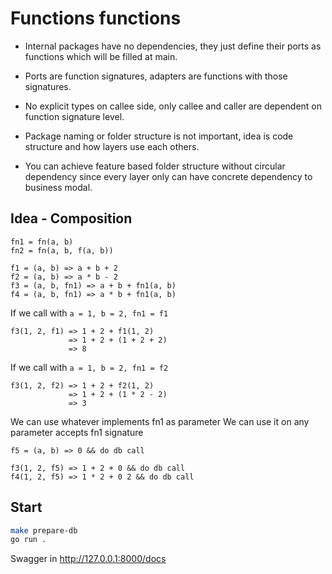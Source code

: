 # Functions functions

- Internal packages have no dependencies, they just define their ports as functions which will be filled at main.
- Ports are function signatures, adapters are functions with those signatures.
- No explicit types on callee side, only callee and caller are dependent on function signature level.

- Package naming or folder structure is not important, idea is code structure and how layers use each others.
- You can achieve feature based folder structure without circular dependency since every layer only can have concrete dependency to business modal.

## Idea - Composition

```
fn1 = fn(a, b)
fn2 = fn(a, b, f(a, b))

f1 = (a, b) => a + b + 2
f2 = (a, b) => a * b - 2
f3 = (a, b, fn1) => a + b + fn1(a, b)
f4 = (a, b, fn1) => a * b + fn1(a, b)
```

If we call with `a = 1, b = 2, fn1 = f1`

```
f3(1, 2, f1) => 1 + 2 + f1(1, 2)
             => 1 + 2 + (1 + 2 + 2)
             => 8
```

If we call with `a = 1, b = 2, fn1 = f2`

```
f3(1, 2, f2) => 1 + 2 + f2(1, 2)
             => 1 + 2 + (1 * 2 - 2)
             => 3
```

We can use whatever implements fn1 as parameter
We can use it on any parameter accepts fn1 signature

```
f5 = (a, b) => 0 && do db call

f3(1, 2, f5) => 1 + 2 + 0 && do db call
f4(1, 2, f5) => 1 * 2 + 0 2 && do db call
```

## Start

```sh
make prepare-db
go run .
```

Swagger in
http://127.0.0.1:8000/docs
